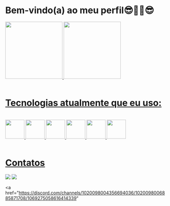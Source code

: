    


<strong><h1>Bem-vindo(a) ao meu perfil😎🤜🤛😎</h1></strong>

 <div>
   <a href="https://github.com/FerreiraDev22">
   <img height="180em" src="https://github-readme-stats.vercel.app/api?username=FerreiraDev22&show_icons=true&theme=dark&include_all_commits=true&count_private=true"/>
   <img height="180em" src="https://github-readme-stats.vercel.app/api/top-langs/?username=FerreiraDev22&layout=compact&langs_count=6&theme=dark"/>
</div>
 
   <br>  

 <strong><h1> Tecnologias atualmente que eu uso:</h1></strong>

   <br>

<div>
   <img src="https://cdn.jsdelivr.net/gh/devicons/devicon/icons/html5/html5-original-wordmark.svg" width="60"/>
   <img src="https://cdn.jsdelivr.net/gh/devicons/devicon/icons/css3/css3-original-wordmark.svg" width="60"/>  
   <img src="https://cdn.jsdelivr.net/gh/devicons/devicon/icons/javascript/javascript-original.svg" width="60"/>       
   <img src="https://cdn.jsdelivr.net/gh/devicons/devicon/icons/java/java-original-wordmark.svg" width="60"/>  
   <img src="https://cdn.jsdelivr.net/gh/devicons/devicon/icons/git/git-original.svg" width="60"/>
   <img src="https://cdn.jsdelivr.net/gh/devicons/devicon/icons/typescript/typescript-original.svg" width="60"/>       
 </div>
 
 <br>
 
  

 
 
 <strong> <h1> Contatos </h1> </strong>
 
<div>
  
<a href="https://www.linkedin.com/in/johnnyferreira22" target="_blank">
 <img src="https://img.shields.io/badge/LinkedIn-0077B5?style=for-the-badge&logo=linkedin&logoColor=white" target="_blank"></a>
<a href = "mailto:johnny.tyf2020@gmail.com" target="_blank">
 <img src="https://img.shields.io/badge/Gmail-D14836?style=for-the-badge&logo=gmail&logoColor=white" target="_blank"></a>
</div>

<a href="https://discord.com/channels/1020098004356694036/1020098006885871708/1069275058616414339"







 
